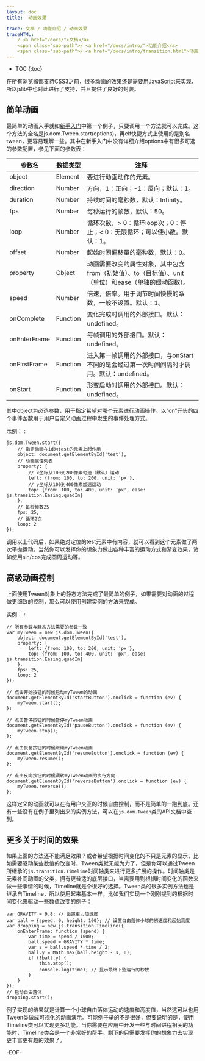 ```yaml
---
layout: doc
title:  动画效果

trace: 文档 / 功能介绍 / 动画效果
traceHTML: 
    / <a href="/docs/">文档</a>
    <span class="sub-path">/ <a href="/docs/intro/">功能介绍</a>
    <span class="sub-path">/ <a href="/docs/intro/transition.html">动画效果</a></span>
---
```


* TOC
{:toc}

在所有浏览器都支持CSS3之前，很多动画的效果还是需要用JavaScript来实现，所以jslib中也对此进行了支持，并且提供了良好的封装。

## 简单动画

最简单的动画入手就如[新手入门](#起步！)中第一个例子，只要调用一个方法就可以完成。这个方法的全名是js.dom.Tween.start(options)，再elf快捷方式上使用的是别名tween，更容易理解一些。其中在新手入门中没有详细介绍options中有很多可选的参数配置，参见下面的参数表：

参数名 | 数据类型 | 注释
-|-|-
object | Element | 要进行动画动作的元素。
direction | Number | 方向，1：正向；-1：反向；默认：1。
duration | Number | 持续时间的毫秒数，默认：Infinity。
fps | Number | 每秒运行的帧数，默认：50。
loop | Number | 循环次数，> 0：循环loop次；0：停止；< 0：无限循环；可以使小数。默认：1。
offset | Number | 起始时间偏移量的毫秒数，默认：0。
property | Object | 动画需要改变的属性对象，其中包含from（初始值）、to（目标值）、unit（单位）和ease（单独的缓动函数）。
speed | Number | 倍速，倍率。用于调节时间快慢的系数，一般不设置。默认：1。
onComplete | Function | 变化完成时调用的外部接口。默认：undefined。
onEnterFrame | Function | 每帧调用的外部接口。默认：undefined。
onFirstFrame | Function | 进入第一帧调用的外部接口，与onStart不同的是会经过第一次时间间隔时才调用。默认：undefined。
onStart | Function | 形变启动时调用的外部接口。默认：undefined。

其中object为必选参数，用于指定希望对哪个元素进行动画操作。以“on”开头的四个事件函数用于用户自定义动画过程中发生的事件处理方式。

示例：
:	
~~~
js.dom.Tween.start({
	// 指定动画在id为test的元素上起作用
	object: document.getElementById('test'),
	// 动画属性列表
	property: {
		// x坐标从100到200像素匀速（默认）运动
		left: {from: 100, to: 200, unit: 'px'},
		// y坐标从100到400像素加速运动
		top: {from: 100, to: 400, unit: 'px', ease: js.transition.Easing.quadIn}
	},
	// 每秒帧数25
	fps: 25,
	// 循环2次
	loop: 2
});
~~~

调用以上代码后，如果绝对定位的test元素中有内容，就可以看到这个元素做了两次平抛运动。当然你可以发挥你的想象力做出各种丰富的运动方式和渐变效果，诸如使用sin/cos完成圆周运动等。

## 高级动画控制

上面使用Tween对象上的静态方法完成了最简单的例子，如果需要对动画的过程做更细致的控制，那么可以使用创建实例的方法来完成。

实例：
:	
~~~
// 所有参数与静态方法需要的参数一致
var myTween = new js.dom.Tween({
	object: document.getElementById('test'),
	property: {
		left: {from: 100, to: 200, unit: 'px'},
		top: {from: 100, to: 400, unit: 'px', ease: js.transition.Easing.quadIn}
	},
	fps: 25,
	loop: 2
});

// 点击开始按钮的时候启动myTween的动画
document.getElementById('startButton').onclick = function (ev) {
	myTween.start();
};

// 点击暂停按钮的时候暂停myTween动画
document.getElementById('pauseButton').onclick = function (ev) {
	myTween.stop();
};

// 点击恢复按钮的时候继续myTween动画
document.getElementById('resumeButton').onclick = function (ev) {
	myTween.resume();
};

// 点击反向按钮的时候调转myTween动画的执行方向
document.getElementById('reverseButton').onclick = function (ev) {
	myTween.reverse();
};
~~~

这样定义的动画就可以在有用户交互的时候自由控制，而不是简单的一跑到底。还有一些没有在例子里列出来的实例方法，可以在`js.dom.Tween`类的API文档中查到。

## 更多关于时间的效果

如果上面的方法还不能满足效果？或者希望根据时间变化的不只是元素的显示，比如需要驱动某些数值的改变时，Tween类就无能为力了，但是你可以通过Tween所继承的`js.transition.Timeline`时间轴类来进行更多扩展的操作。时间轴类是元素补间动画的父类，拥有更普适的底层接口，当需要用到根据时间变化的函数来做一些事情的时候，Timeline就是个很好的选择。Tween类的很多实例方法也是继承自Timeline，所以使用起来基本一样。比如我们实现一个刚刚提到的根据时间变化来驱动一些数值改变的例子：

	var GRAVITY = 9.8; // 设置重力加速度
	var ball = {speed: 0, height: 100}; // 设置自由落体小球的初速度和起始高度
	var dropping = new js.transition.Timeline({
		onEnterFrame: function (spend) {
			var time = spend / 1000;
			ball.speed = GRAVITY * time;
			var s = ball.speed * time / 2;
			ball.y = Math.max(ball.height - s, 0);
			if (!ball.y) {
				this.stop();
				console.log(time); // 显示最终下坠运行的秒数
			}
		}
	});
	// 启动自由落体
	dropping.start();

例子实现的结果就是计算一个小球自由落体运动的速度和高度值，当然这可以也用Tween类做成可视化的动画演示。可能例子举的不是很好，但要说明的是，使用Timeline类可以实现更多功能。当你需要在应用中开发一些与时间进程相关的功能时，Timeline类会是一个非常好的帮手。剩下的只需要发挥你的想象力去实现更丰富更有趣的效果了。

-EOF-

[新手入门]: /docs/getting-started.html
